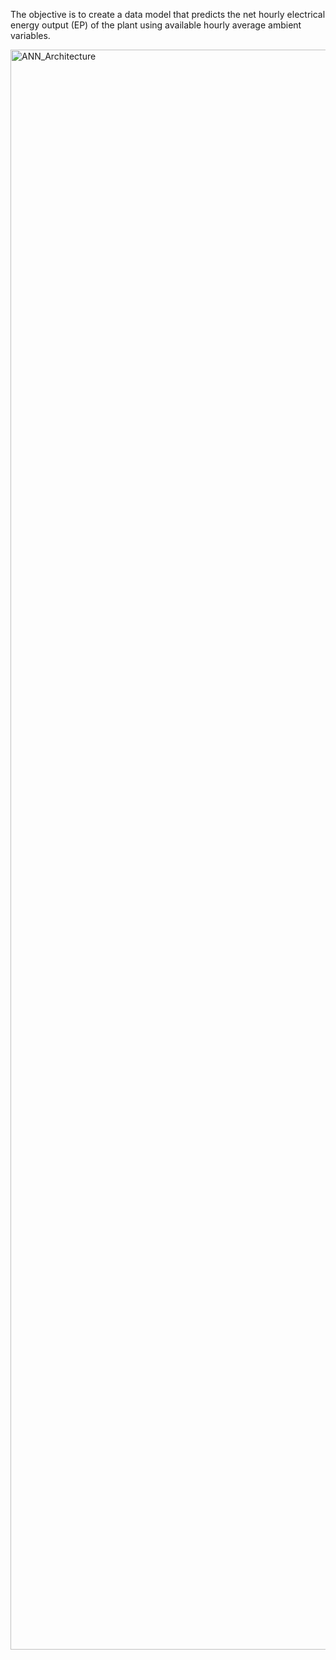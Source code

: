 The objective is to create a data model that predicts the net hourly electrical energy output (EP) of the plant using available hourly average ambient variables.


<img width="2560" alt="ANN_Architecture" src="https://user-images.githubusercontent.com/40231735/222966626-a49513e7-3b27-4723-9872-546a811150ac.png">
